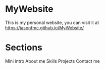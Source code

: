 # MyWebsite
This is my personal website, you can visit it at https://jasonfmc.github.io/MyWebsite/

# Sections 

Mini intro
About me 
Skills
Projects
Contact me

